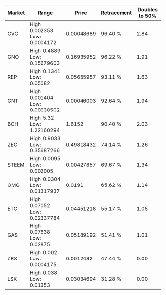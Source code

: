 | Market | Range | Price| Retracement | Doubles to 50% |
| --- | --- | --- | --- | --- |
| CVC | High: 0.002353<br />Low: 0.0004172 | 0.00048689 | 96.40 % | 2.84 |
| GNO | High: 0.4889<br />Low: 0.15679603 | 0.16935952 | 96.22 % | 1.91 |
| REP | High: 0.1341<br />Low: 0.05082 | 0.05655957 | 93.11 % | 1.63 |
| GNT | High: 0.001404<br />Low: 0.00038502 | 0.00046003 | 92.64 % | 1.94 |
| BCH | High: 5.32<br />Low: 1.22160294 | 1.6152 | 90.40 % | 2.03 |
| ZEC | High: 0.9033<br />Low: 0.35687266 | 0.49818432 | 74.14 % | 1.26 |
| STEEM | High: 0.0095<br />Low: 0.002005 | 0.00427857 | 69.67 % | 1.34 |
| OMG | High: 0.0304<br />Low: 0.01317937 | 0.0191 | 65.62 % | 1.14 |
| ETC | High: 0.07052<br />Low: 0.02337784 | 0.04451218 | 55.17 % | 1.05 |
| GAS | High: 0.07638<br />Low: 0.02875 | 0.05189192 | 51.41 % | 1.01 |
| ZRX | High: 0.002<br />Low: 0.0004175 | 0.0012492 | 47.44 % | 0.00 |
| LSK | High: 0.038<br />Low: 0.01353 | 0.03034694 | 31.28 % | 0.00 |
